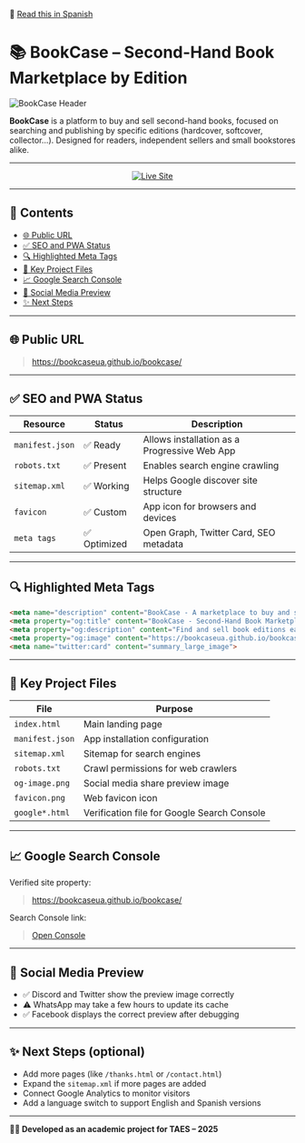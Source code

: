 📘 [Read this in Spanish](README.md)

# 📚 BookCase – Second-Hand Book Marketplace by Edition

![BookCase Header](https://bookcaseua.github.io/bookcase/og-image.png)

**BookCase** is a platform to buy and sell second-hand books, focused on searching and publishing by specific editions (hardcover, softcover, collector…). Designed for readers, independent sellers and small bookstores alike.

---

<p align="center">
  <a href="https://bookcaseua.github.io/bookcase/" target="_blank">
    <img src="https://img.shields.io/badge/View%20Website-Live-blue?style=for-the-badge" alt="Live Site">
  </a>
</p>

---

## 📑 Contents

- [🌐 Public URL](#-public-url)
- [✅ SEO and PWA Status](#-seo-and-pwa-status)
- [🔍 Highlighted Meta Tags](#-highlighted-meta-tags)
- [📄 Key Project Files](#-key-project-files)
- [📈 Google Search Console](#-google-search-console)
- [📲 Social Media Preview](#-social-media-preview)
- [✨ Next Steps](#-next-steps-optional)

---

## 🌐 Public URL
> https://bookcaseua.github.io/bookcase/

---

## ✅ SEO and PWA Status

| Resource          | Status     | Description                                 |
|------------------|------------|---------------------------------------------|
| `manifest.json`  | ✅ Ready    | Allows installation as a Progressive Web App|
| `robots.txt`     | ✅ Present  | Enables search engine crawling              |
| `sitemap.xml`    | ✅ Working  | Helps Google discover site structure        |
| `favicon`        | ✅ Custom   | App icon for browsers and devices           |
| `meta tags`      | ✅ Optimized| Open Graph, Twitter Card, SEO metadata      |

---

## 🔍 Highlighted Meta Tags

```html
<meta name="description" content="BookCase - A marketplace to buy and sell second-hand books by edition.">
<meta property="og:title" content="BookCase - Second-Hand Book Marketplace">
<meta property="og:description" content="Find and sell book editions easily. A clean, visual experience for true readers.">
<meta property="og:image" content="https://bookcaseua.github.io/bookcase/og-image.png">
<meta name="twitter:card" content="summary_large_image">
```

---

## 📄 Key Project Files

| File                  | Purpose                                     |
|-----------------------|---------------------------------------------|
| `index.html`          | Main landing page                           |
| `manifest.json`       | App installation configuration              |
| `sitemap.xml`         | Sitemap for search engines                  |
| `robots.txt`          | Crawl permissions for web crawlers          |
| `og-image.png`        | Social media share preview image            |
| `favicon.png`         | Web favicon icon                            |
| `google*.html`        | Verification file for Google Search Console |

---

## 📈 Google Search Console

Verified site property:  
> https://bookcaseua.github.io/bookcase/

Search Console link:  
> [Open Console](https://search.google.com/search-console?resource_id=https%3A%2F%2Fbookcaseua.github.io%2Fbookcase%2F)

---

## 📲 Social Media Preview

- ✅ Discord and Twitter show the preview image correctly
- ⚠️ WhatsApp may take a few hours to update its cache
- ✅ Facebook displays the correct preview after debugging

---

## ✨ Next Steps (optional)

- Add more pages (like `/thanks.html` or `/contact.html`)
- Expand the `sitemap.xml` if more pages are added
- Connect Google Analytics to monitor visitors
- Add a language switch to support English and Spanish versions

---

**🧑‍💻 Developed as an academic project for TAES – 2025**
